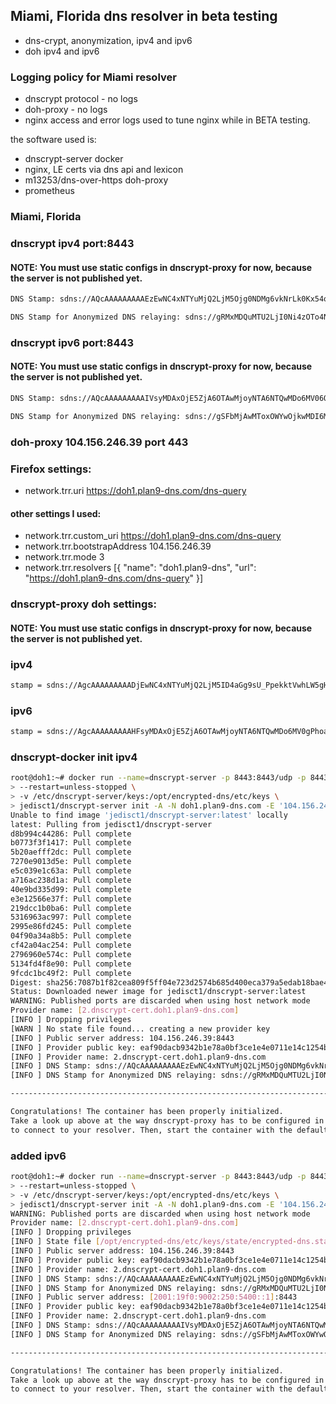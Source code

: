 ## Miami, Florida dns resolver in beta testing
- dns-crypt, anonymization, ipv4 and ipv6
- doh ipv4 and ipv6

### Logging policy for Miami resolver
- dnscrypt protocol - no logs
- doh-proxy - no logs
- nginx access and error logs used to tune nginx while in BETA testing. 

the software used is:
- dnscrypt-server docker
- nginx, LE certs via dns api and lexicon
- m13253/dns-over-https doh-proxy
- prometheus

### Miami, Florida
### dnscrypt ipv4 port:8443
#### NOTE: You must use static configs in dnscrypt-proxy for now, because the server is not published yet.

```sh
DNS Stamp: sdns://AQcAAAAAAAAAEzEwNC4xNTYuMjQ2LjM5Ojg0NDMg6vkNrLk0Kx54oL884eTgcR4UwSVLEOhuQDk_Irw7ljEiMi5kbnNjcnlwdC1jZXJ0LmRvaDEucGxhbjktZG5zLmNvbQ

DNS Stamp for Anonymized DNS relaying: sdns://gRMxMDQuMTU2LjI0Ni4zOTo4NDQz
```

### dnscrypt ipv6 port:8443
#### NOTE: You must use static configs in dnscrypt-proxy for now, because the server is not published yet.

```sh
DNS Stamp: sdns://AQcAAAAAAAAAIVsyMDAxOjE5ZjA6OTAwMjoyNTA6NTQwMDo6MV06ODQ0MyDq-Q2suTQrHnigvzzh5OBxHhTBJUsQ6G5AOT8ivDuWMSIyLmRuc2NyeXB0LWNlcnQuZG9oMS5wbGFuOS1kbnMuY29t

DNS Stamp for Anonymized DNS relaying: sdns://gSFbMjAwMToxOWYwOjkwMDI6MjUwOjU0MDA6OjFdOjg0NDM
```

### doh-proxy 104.156.246.39 port 443
### Firefox settings:
- network.trr.uri	https://doh1.plan9-dns.com/dns-query
#### other settings I used:
- network.trr.custom_uri	https://doh1.plan9-dns.com/dns-query
- network.trr.bootstrapAddress	104.156.246.39
- network.trr.mode	3
- network.trr.resolvers	[{ "name": "doh1.plan9-dns", "url": "https://doh1.plan9-dns.com/dns-query" }]

### dnscrypt-proxy doh settings:
#### NOTE: You must use static configs in dnscrypt-proxy for now, because the server is not published yet.
### ipv4

```sh
stamp = sdns://AgcAAAAAAAAADjEwNC4xNTYuMjQ2LjM5ID4aGg9sU_PpekktVwhLW5gHBZ7gV6sVBYdv2D_aPbg4EmRvaDEucGxhbjktZG5zLmNvbQovZG5zLXF1ZXJ5
```

### ipv6

```sh
stamp = sdns://AgcAAAAAAAAAHFsyMDAxOjE5ZjA6OTAwMjoyNTA6NTQwMDo6MV0gPhoaD2xT8-l6SS1XCEtbmAcFnuBXqxUFh2_YP9o9uDgSZG9oMS5wbGFuOS1kbnMuY29tCi9kbnMtcXVlcnk
```

### dnscrypt-docker init ipv4

```sh
root@doh1:~# docker run --name=dnscrypt-server -p 8443:8443/udp -p 8443:8443/tcp -p 9100:9100/tcp --net=host \
> --restart=unless-stopped \
> -v /etc/dnscrypt-server/keys:/opt/encrypted-dns/etc/keys \
> jedisct1/dnscrypt-server init -A -N doh1.plan9-dns.com -E '104.156.246.39:8443' -M 0.0.0.0:9100
Unable to find image 'jedisct1/dnscrypt-server:latest' locally
latest: Pulling from jedisct1/dnscrypt-server
d8b994c44286: Pull complete 
b0773f3f1417: Pull complete 
5b20aefff2dc: Pull complete 
7270e9013d5e: Pull complete 
e5c039e1c63a: Pull complete 
a716ac238d1a: Pull complete 
40e9bd335d99: Pull complete 
e3e12566e37f: Pull complete 
219dcc1b0ba6: Pull complete 
5316963ac997: Pull complete 
2995e86fd245: Pull complete 
04f90a34a8b5: Pull complete 
cf42a04ac254: Pull complete 
2796960e574c: Pull complete 
5134fd4f8e90: Pull complete 
9fcdc1bc49f2: Pull complete 
Digest: sha256:7087b1f82cea809f5ff04e723d2574b685d400eca379a5edab18bae4fd04bbd8
Status: Downloaded newer image for jedisct1/dnscrypt-server:latest
WARNING: Published ports are discarded when using host network mode
Provider name: [2.dnscrypt-cert.doh1.plan9-dns.com]
[INFO ] Dropping privileges
[WARN ] No state file found... creating a new provider key
[INFO ] Public server address: 104.156.246.39:8443
[INFO ] Provider public key: eaf90dacb9342b1e78a0bf3ce1e4e0711e14c1254b10e86e40393f22bc3b9631
[INFO ] Provider name: 2.dnscrypt-cert.doh1.plan9-dns.com
[INFO ] DNS Stamp: sdns://AQcAAAAAAAAAEzEwNC4xNTYuMjQ2LjM5Ojg0NDMg6vkNrLk0Kx54oL884eTgcR4UwSVLEOhuQDk_Irw7ljEiMi5kbnNjcnlwdC1jZXJ0LmRvaDEucGxhbjktZG5zLmNvbQ
[INFO ] DNS Stamp for Anonymized DNS relaying: sdns://gRMxMDQuMTU2LjI0Ni4zOTo4NDQz

-----------------------------------------------------------------------

Congratulations! The container has been properly initialized.
Take a look up above at the way dnscrypt-proxy has to be configured in order
to connect to your resolver. Then, start the container with the default command.
```

### added ipv6

```sh
root@doh1:~# docker run --name=dnscrypt-server -p 8443:8443/udp -p 8443:8443/tcp -p 9100:9100/tcp --net=host \
> --restart=unless-stopped \
> -v /etc/dnscrypt-server/keys:/opt/encrypted-dns/etc/keys \
> jedisct1/dnscrypt-server init -A -N doh1.plan9-dns.com -E '104.156.246.39:8443,[2001:19f0:9002:250:5400::1]:8443' -M 0.0.0.0:9100
WARNING: Published ports are discarded when using host network mode
Provider name: [2.dnscrypt-cert.doh1.plan9-dns.com]
[INFO ] Dropping privileges
[INFO ] State file [/opt/encrypted-dns/etc/keys/state/encrypted-dns.state] found; using existing provider key
[INFO ] Public server address: 104.156.246.39:8443
[INFO ] Provider public key: eaf90dacb9342b1e78a0bf3ce1e4e0711e14c1254b10e86e40393f22bc3b9631
[INFO ] Provider name: 2.dnscrypt-cert.doh1.plan9-dns.com
[INFO ] DNS Stamp: sdns://AQcAAAAAAAAAEzEwNC4xNTYuMjQ2LjM5Ojg0NDMg6vkNrLk0Kx54oL884eTgcR4UwSVLEOhuQDk_Irw7ljEiMi5kbnNjcnlwdC1jZXJ0LmRvaDEucGxhbjktZG5zLmNvbQ
[INFO ] DNS Stamp for Anonymized DNS relaying: sdns://gRMxMDQuMTU2LjI0Ni4zOTo4NDQz
[INFO ] Public server address: [2001:19f0:9002:250:5400::1]:8443
[INFO ] Provider public key: eaf90dacb9342b1e78a0bf3ce1e4e0711e14c1254b10e86e40393f22bc3b9631
[INFO ] Provider name: 2.dnscrypt-cert.doh1.plan9-dns.com
[INFO ] DNS Stamp: sdns://AQcAAAAAAAAAIVsyMDAxOjE5ZjA6OTAwMjoyNTA6NTQwMDo6MV06ODQ0MyDq-Q2suTQrHnigvzzh5OBxHhTBJUsQ6G5AOT8ivDuWMSIyLmRuc2NyeXB0LWNlcnQuZG9oMS5wbGFuOS1kbnMuY29t
[INFO ] DNS Stamp for Anonymized DNS relaying: sdns://gSFbMjAwMToxOWYwOjkwMDI6MjUwOjU0MDA6OjFdOjg0NDM

-----------------------------------------------------------------------

Congratulations! The container has been properly initialized.
Take a look up above at the way dnscrypt-proxy has to be configured in order
to connect to your resolver. Then, start the container with the default command.

```
